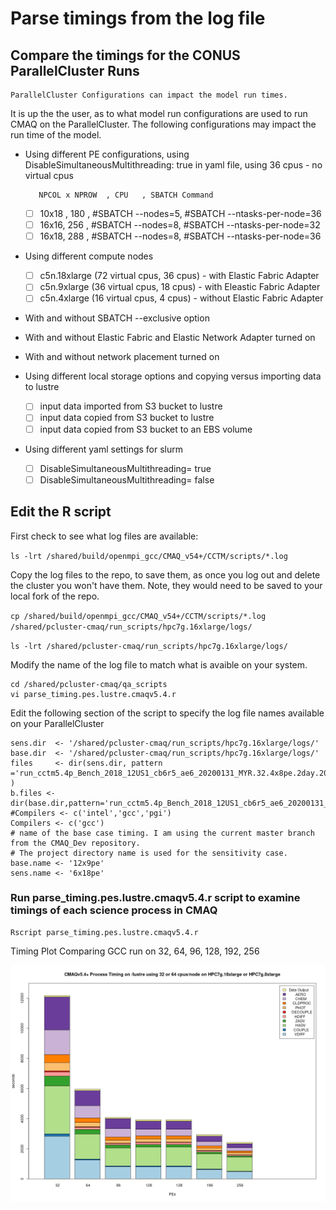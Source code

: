 # Parse timings from the log file 

## Compare the timings for the CONUS ParallelCluster Runs

```{note}
ParallelCluster Configurations can impact the model run times.
```

It is up the the user, as to what model run configurations are used to run CMAQ on the ParallelCluster.
The following configurations may impact the run time of the model.

* Using different PE configurations, using DisableSimultaneousMultithreading: true in yaml file, using 36 cpus - no virtual cpus
         
         NPCOL x NPROW  , CPU   , SBATCH Command  
   - [ ] 10x18 , 180  ,    #SBATCH --nodes=5, #SBATCH --ntasks-per-node=36
   - [ ] 16x16,  256  ,    #SBATCH --nodes=8, #SBATCH --ntasks-per-node=32
   - [ ] 16x18,  288  ,    #SBATCH --nodes=8, #SBATCH --ntasks-per-node=36

* Using different compute nodes   

   - [ ] c5n.18xlarge  (72 virtual cpus, 36 cpus) - with Elastic Fabric Adapter
   - [ ] c5n.9xlarge   (36 virtual cpus, 18 cpus) - with Eleastic Fabric Adapter
   - [ ] c5n.4xlarge   (16 virtual cpus, 4 cpus) - without Elastic Fabric Adapter

* With and without SBATCH --exclusive option

* With and without Elastic Fabric and Elastic Network Adapter turned on

* With and without network placement turned on

* Using different local storage options and copying versus importing data to lustre

   - [ ] input data imported from S3 bucket to lustre
   - [ ] input data copied from S3 bucket to lustre
   - [ ] input data copied from S3 bucket to an EBS volume

* Using different yaml settings for slurm  

   - [ ] DisableSimultaneousMultithreading= true
   - [ ] DisableSimultaneousMultithreading= false

## Edit the R script 

First check to see what log files are available:

`ls -lrt /shared/build/openmpi_gcc/CMAQ_v54+/CCTM/scripts/*.log`

Copy the log files to the repo, to save them, as once you log out and delete the cluster you won't have them.
Note, they would need to be saved to your local fork of the repo.


`cp /shared/build/openmpi_gcc/CMAQ_v54+/CCTM/scripts/*.log /shared/pcluster-cmaq/run_scripts/hpc7g.16xlarge/logs/`

`ls -lrt /shared/pcluster-cmaq/run_scripts/hpc7g.16xlarge/logs/`


Modify the name of the log file to match what is avaible on your system.

```
cd /shared/pcluster-cmaq/qa_scripts
vi parse_timing.pes.lustre.cmaqv5.4.r
```

Edit the following section of the script to specify the log file names available on your ParallelCluster

```
sens.dir  <- '/shared/pcluster-cmaq/run_scripts/hpc7g.16xlarge/logs/'
base.dir  <- '/shared/pcluster-cmaq/run_scripts/hpc7g.16xlarge/logs/'
files     <- dir(sens.dir, pattern ='run_cctm5.4p_Bench_2018_12US1_cb6r5_ae6_20200131_MYR.32.4x8pe.2day.20171222start.1x32.log' )
b.files <- dir(base.dir,pattern='run_cctm5.4p_Bench_2018_12US1_cb6r5_ae6_20200131_MYR.64.8x8pe.2day.20171222start.2x32.log')
#Compilers <- c('intel','gcc','pgi')
Compilers <- c('gcc')
# name of the base case timing. I am using the current master branch from the CMAQ_Dev repository.
# The project directory name is used for the sensitivity case.
base.name <- '12x9pe'
sens.name <- '6x18pe'
```


### Run parse_timing.pes.lustre.cmaqv5.4.r script to examine timings of each science process in CMAQ

```
Rscript parse_timing.pes.lustre.cmaqv5.4.r
```

Timing Plot Comparing GCC run on 32, 64, 96, 128, 192, 256

![HPC7g 32 and 64 pe per core](../../../qa_plots/timing_plots/HPC7gpes_32_64.png)
